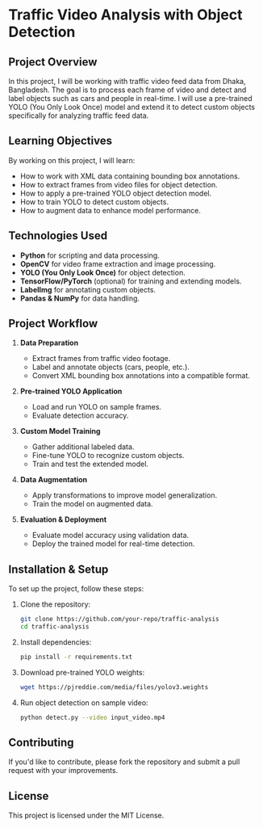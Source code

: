 # Traffic Video Analysis with Object Detection

## Project Overview
In this project, I will be working with traffic video feed data from Dhaka, Bangladesh. The goal is to process each frame of video and detect and label objects such as cars and people in real-time. I will use a pre-trained YOLO (You Only Look Once) model and extend it to detect custom objects specifically for analyzing traffic feed data.

## Learning Objectives
By working on this project, I will learn:
- How to work with XML data containing bounding box annotations.
- How to extract frames from video files for object detection.
- How to apply a pre-trained YOLO object detection model.
- How to train YOLO to detect custom objects.
- How to augment data to enhance model performance.

## Technologies Used
- **Python** for scripting and data processing.
- **OpenCV** for video frame extraction and image processing.
- **YOLO (You Only Look Once)** for object detection.
- **TensorFlow/PyTorch** (optional) for training and extending models.
- **LabelImg** for annotating custom objects.
- **Pandas & NumPy** for data handling.

## Project Workflow
1. **Data Preparation**
   - Extract frames from traffic video footage.
   - Label and annotate objects (cars, people, etc.).
   - Convert XML bounding box annotations into a compatible format.
   
2. **Pre-trained YOLO Application**
   - Load and run YOLO on sample frames.
   - Evaluate detection accuracy.
   
3. **Custom Model Training**
   - Gather additional labeled data.
   - Fine-tune YOLO to recognize custom objects.
   - Train and test the extended model.
   
4. **Data Augmentation**
   - Apply transformations to improve model generalization.
   - Train the model on augmented data.
   
5. **Evaluation & Deployment**
   - Evaluate model accuracy using validation data.
   - Deploy the trained model for real-time detection.

## Installation & Setup
To set up the project, follow these steps:

1. Clone the repository:
   ```bash
   git clone https://github.com/your-repo/traffic-analysis
   cd traffic-analysis
   ```

2. Install dependencies:
   ```bash
   pip install -r requirements.txt
   ```

3. Download pre-trained YOLO weights:
   ```bash
   wget https://pjreddie.com/media/files/yolov3.weights
   ```

4. Run object detection on sample video:
   ```bash
   python detect.py --video input_video.mp4
   ```

## Contributing
If you'd like to contribute, please fork the repository and submit a pull request with your improvements.

## License
This project is licensed under the MIT License.


